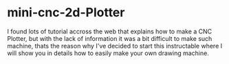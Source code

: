 # mini-cnc-2d-Plotter
I found lots of tutorial accross the web that explains how to make a CNC Plotter, but with the lack of information it was a bit difficult to make such machine, thats the reason why I've decided to start this instructable where I will show you in details how to easily make your own drawing machine.
